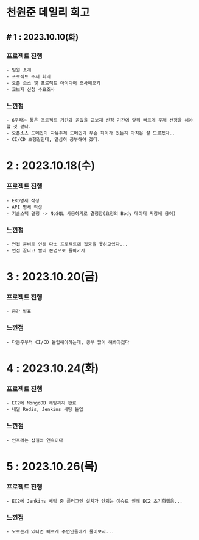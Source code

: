 # 천원준 데일리 회고

## # 1 : 2023.10.10(화)

### 프로젝트 진행

    - 팀원 소개
    - 프로젝트 주제 회의
    - 오픈 소스 및 프로젝트 아이디어 조사해오기
    - 교보재 신청 수요조사

### 느낀점

    - 6주라는 짧은 프로젝트 기간과 곧있을 교보재 신청 기간에 맞춰 빠르게 주제 선정을 해야 할 것 같다.
    - 오픈소스 도메인이 자유주제 도메인과 무슨 차이가 있는지 아직은 잘 모르겠다..
    - CI/CD 초행길인데, 열심히 공부해야 겠다.

# 2 : 2023.10.18(수)

### 프로젝트 진행
    - ERD명세 작성
    - API 명세 작성
    - 기술스택 결정 -> NoSQL 사용하기로 결정함(요청의 Body 데이터 저장에 용이)

### 느낀점
    - 면접 준비로 인해 다소 프로젝트에 집중을 못하고있다...
    - 면접 끝나고 빨리 본업으로 돌아가자

# 3 : 2023.10.20(금)
### 프로젝트 진행
    - 중간 발표

### 느낀점
    - 다음주부터 CI/CD 돌입해야하는데, 공부 많이 해봐야겠다

# 4 : 2023.10.24(화)
### 프로젝트 진행
    - EC2에 MongoDB 세팅까지 완료
    - 내일 Redis, Jenkins 세팅 돌입
### 느낀점
    - 인프라는 삽질의 연속이다

# 5 : 2023.10.26(목)
### 프로젝트 진행
    - EC2에 Jenkins 세팅 중 플러그인 설치가 안되는 이슈로 인해 EC2 초기화했음...
### 느낀점
    - 모르는게 있다면 빠르게 주변인들에게 물어보자...
